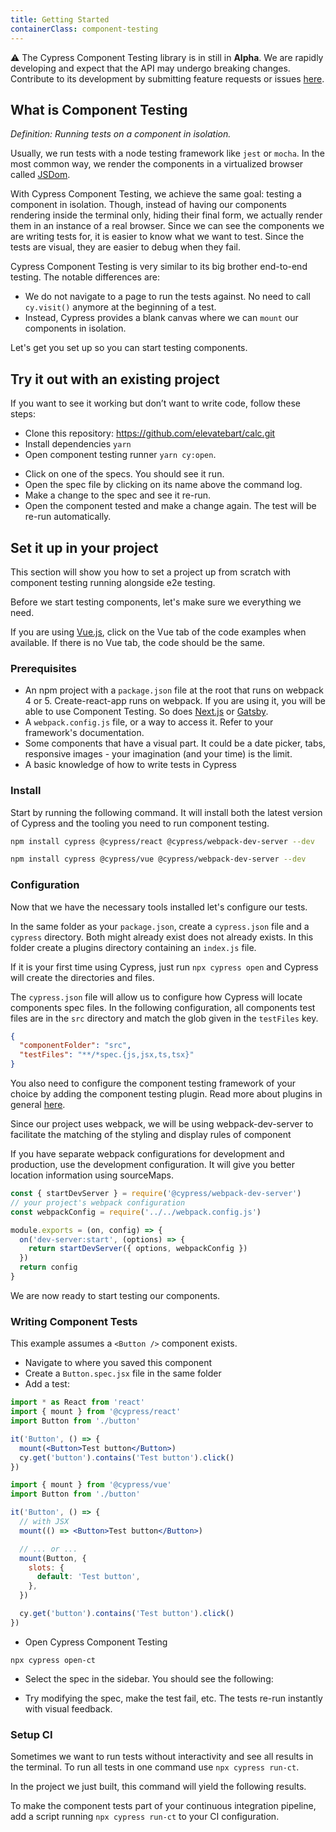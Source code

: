 ```yaml
---
title: Getting Started
containerClass: component-testing
---
```


⚠️ The Cypress Component Testing library is in still in **Alpha**. We are rapidly developing and expect that the API may undergo breaking changes. Contribute to its development by submitting feature requests or issues [here](https://github.com/cypress-io/cypress/).

## What is Component Testing

_Definition: Running tests on a component in isolation._

Usually, we run tests with a node testing framework like `jest` or `mocha`. In the most common way, we render the components in a virtualized browser called [JSDom](https://github.com/jsdom/jsdom).

With Cypress Component Testing, we achieve the same goal: testing a component in isolation. Though, instead of having our components rendering inside the terminal only, hiding their final form, we actually render them in an instance of a real browser. Since we can see the components we are writing tests for, it is easier to know what we want to test. Since the tests are visual, they are easier to debug when they fail.

Cypress Component Testing is very similar to its big brother end-to-end testing.
The notable differences are:

- We do not navigate to a page to run the tests against. No need to call `cy.visit()` anymore at the beginning of a test.
- Instead, Cypress provides a blank canvas where we can `mount` our components in isolation.

Let's get you set up so you can start testing components.

## Try it out with an existing project

If you want to see it working but don’t want to write code, follow these steps:

<!-- FIXME: update the url of the example repo we choose -->

- Clone this repository: https://github.com/elevatebart/calc.git
- Install dependencies `yarn`
- Open component testing runner `yarn cy:open`.

<DocsImage src="/img/guides/component-testing/first-open.png" alt="Splash Screen of Component Testing" ></DocsImage>

- Click on one of the specs. You should see it run.
- Open the spec file by clicking on its name above the command log.
- Make a change to the spec and see it re-run.
- Open the component tested and make a change again. The test will be re-run automatically.

<DocsImage src="/img/guides/component-testing/first-run.png" alt="Splash Screen of Component Testing" ></DocsImage>

## Set it up in your project

This section will show you how to set a project up from scratch with component testing running alongside e2e testing.

Before we start testing components, let's make sure we everything we need.

<alert type="info">

If you are using [Vue.js](https://vuejs.org/), click on the Vue tab of the code examples when available. If there is no Vue tab, the code should be the same.

</alert>

### Prerequisites

- An npm project with a `package.json` file at the root that runs on webpack 4 or 5. Create-react-app runs on webpack. If you are using it, you will be able to use Component Testing. So does [Next.js](https://nextjs.org/) or [Gatsby](https://www.gatsbyjs.com/).
- A `webpack.config.js` file, or a way to access it. Refer to your framework's documentation.
- Some components that have a visual part. It could be a date picker, tabs, responsive images - your imagination (and your time) is the limit.
- A basic knowledge of how to write tests in Cypress

### Install

Start by running the following command. It will install both the latest version of Cypress and the tooling you need to run component testing.

<code-group>
  <code-block label="React" active>

```bash
npm install cypress @cypress/react @cypress/webpack-dev-server --dev
```

  </code-block>
  <code-block label="Vue">

```bash
npm install cypress @cypress/vue @cypress/webpack-dev-server --dev
```

  </code-block>
</code-group>

### Configuration

Now that we have the necessary tools installed let's configure our tests.

In the same folder as your `package.json`, create a `cypress.json` file and a `cypress` directory. Both might already exist does not already exists. In this folder create a plugins directory containing an `index.js` file.

<alert type="info">

If it is your first time using Cypress, just run `npx cypress open` and Cypress will create the directories and files.

</alert>

The `cypress.json` file will allow us to configure how Cypress will locate components spec files.
In the following configuration, all components test files are in the `src` directory and match the glob given in the `testFiles` key.

```json
{
  "componentFolder": "src",
  "testFiles": "**/*spec.{js,jsx,ts,tsx}"
}
```

You also need to configure the component testing framework of your choice by adding the component testing plugin. Read more about plugins in general [here](/guides/tooling/plugins-guide).

Since our project uses webpack, we will be using webpack-dev-server to facilitate the matching of the styling and display rules of component

<alert type="info">
If you have separate webpack configurations for development and production, use the development configuration. It will give you better location information using sourceMaps.
</alert>

```js
const { startDevServer } = require('@cypress/webpack-dev-server')
// your project's webpack configuration
const webpackConfig = require('../../webpack.config.js')

module.exports = (on, config) => {
  on('dev-server:start', (options) => {
    return startDevServer({ options, webpackConfig })
  })
  return config
}
```

We are now ready to start testing our components.

### Writing Component Tests

This example assumes a `<Button />` component exists.

- Navigate to where you saved this component
- Create a `Button.spec.jsx` file in the same folder
- Add a test:

<code-group>
  <code-block label="React" active>

```jsx
import * as React from 'react'
import { mount } from '@cypress/react'
import Button from './button'

it('Button', () => {
  mount(<Button>Test button</Button>)
  cy.get('button').contains('Test button').click()
})
```

  </code-block>
  <code-block label="Vue">

```jsx
import { mount } from '@cypress/vue'
import Button from './button'

it('Button', () => {
  // with JSX
  mount(() => <Button>Test button</Button>)

  // ... or ...
  mount(Button, {
    slots: {
      default: 'Test button',
    },
  })

  cy.get('button').contains('Test button').click()
})
```

  </code-block>
</code-group>

- Open Cypress Component Testing

```
npx cypress open-ct
```

- Select the spec in the sidebar. You should see the following:

<DocsImage src="/img/guides/component-testing/one-spec.png" alt="Single Spec file with single test run" ></DocsImage>

- Try modifying the spec, make the test fail, etc. The tests re-run instantly with visual feedback.

### Setup CI

Sometimes we want to run tests without interactivity and see all results in the terminal.
To run all tests in one command use `npx cypress run-ct`.

In the project we just built, this command will yield the following results.

<DocsImage src="/img/guides/component-testing/run-result.png" alt="Result of headless test run" ></DocsImage>

To make the component tests part of your continuous integration pipeline, add a script running `npx cypress run-ct` to your CI configuration.
